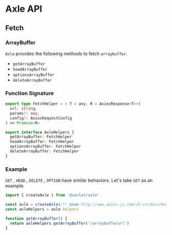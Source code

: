 # Axle API

## Fetch

### ArrayBuffer

`Axle` provides the following methods to fetch `arraybuffer`.

- `getArrayBuffer`
- `headArrayBuffer`
- `optionsArrayBuffer`
- `deleteArrayBuffer`

### Function Signature

```ts
export type FetchHelper = < T = any, R = AxiosResponse<T>>(
  url: string,
  params?: any,
  config?: AxiosRequestConfig
) => Promise<R>

export interface AxleHelpers {
  getArrayBuffer: FetchHelper
  headArrayBuffer: FetchHelper
  optionsArrayBuffer: FetchHelper
  deleteArrayBuffer: FetchHelper
}
```

### Example

`GET` , `HEAD` , `DELETE` , `OPTION` have similar behaviors. Let's take `GET` as an example.

```js
import { createAxle } from '@varlet/axle'

const axle = createAxle(/** @see http://www.axios-js.com/zh-cn/docs/#axios-create-config **/)
const axleHelpers = axle.helpers

function getArrayBuffer() {
  return axleHelpers.getArrayBuffer('/arraybufferurl')
}
```


